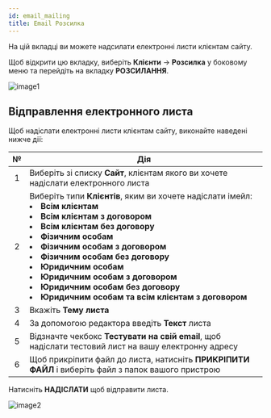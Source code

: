 ```yaml
---
id: email_mailing
title: Email Розсилка
---
```


На цій вкладці ви можете надсилати електронні листи клієнтам сайту.

Щоб відкрити цю вкладку, виберіть **Клієнти** → **Розсилка** у боковому меню та перейдіть на вкладку **РОЗСИЛАННЯ**.

![image1](/img/uk/admin_mailing_email_mailing/image1.png)

## Відправлення електронного листа

Щоб надіслати електронні листи клієнтам сайту, виконайте наведені нижче дії:

|  №  | Дія |
| :-: | --- |
| 1 | Виберіть зі списку **Сайт**, клієнтам якого ви хочете надіслати електронного листа |
| 2 | Виберіть типи **Клієнтів**, яким ви хочете надіслати імейл: <li>**Всім клієнтам**</li><li>**Всім клієнтам з договором**</li><li>**Всім клієнтам без договору**</li><li>**Фізичним особам**</li><li>**Фізичним особам з договором**</li><li>**Фізичним особам без договору**</li><li>**Юридичним особам**</li><li>**Юридичним особам з договором**</li><li>**Юридичним особам без договору**</li><li>**Юридичним особам та всім клієнтам з договором**</li> |
| 3 | Вкажіть **Тему листа** |
| 4 | За допомогою редактора введіть **Текст** листа |
| 5 | Відзначте чекбокс **Тестувати на свій email**, щоб надіслати тестовий лист на вашу електронну адресу |
| 6 | Щоб прикріпити файл до листа, натисніть **ПРИКРІПИТИ ФАЙЛ** і виберіть файл з папок вашого пристрою |

Натисніть **НАДІСЛАТИ** щоб відправити листа.

![image2](/img/uk/admin_mailing_email_mailing/image2.png)
